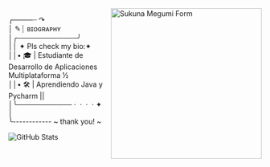 
  <img src="https://acortar.link/Z9vORw" alt="Sukuna Megumi Form" align="right" width="300px">



╭────┈ ↷  
│           ✎┊ ʙɪᴏɢʀᴀᴘʜʏ  
│╭────────────╯  
││ ✦ Pls check my bio:✦  
││• 🎓 | Estudiante de Desarrollo de Aplicaciones Multiplataforma ½  
││• 🛠️ | Aprendiendo Java y Pycharm 
||
│╰─────────── ·﻿ ﻿ ﻿· ﻿ ·﻿ ﻿ ﻿· ﻿✦  
│  
╰------------ ~ thank you! ~  



![GitHub Stats](https://github-readme-stats.vercel.app/api?username=juanperez&show_icons=true&theme=radical)
